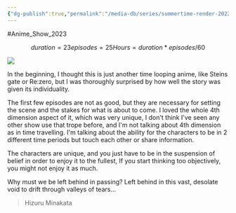 ```yaml
---
{"dg-publish":true,"permalink":"/media-db/series/summertime-render-2022/","title":"Summertime Render","tags":["mediaDB/tv/series"],"noteIcon":"1"}
---
```


#Anime_Show_2023 
```math
duration = 23
episodes = 25
Hours = duration * episodes / 60
```
<img src="https://cdn.myanimelist.net/images/anime/1120/120796.jpg">

In the beginning, I thought this is just another time looping anime, like Steins gate or Re:zero, but I was thoroughly surprised by how well the story was given its individuality.

The first few episodes are not as good, but they are necessary for setting the scene and the stakes for what is about to come. I loved the whole 4th dimension aspect of it, which was very unique, I don't think I've seen any other show use that trope before, and I'm not talking about 4th dimension as in time travelling. I'm talking about the ability for the characters to be in 2 different time periods but touch each other or share information.

The characters are unique, and you just have to be in the suspension of belief in order to enjoy it to the fullest, If you start thinking too objectively, you might not enjoy it as much.


<div class="transclusion internal-embed is-loaded"><div class="markdown-embed">



Why must we be left behind in passing? Left behind in this vast, desolate void to drift through valleys of tears... 

</div></div>


<div class="transclusion internal-embed is-loaded"><div class="markdown-embed">



> Hizuru Minakata

</div></div>
